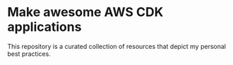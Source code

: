 # Make awesome AWS CDK applications

This repository is a curated collection of resources that depict my personal best practices.
